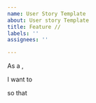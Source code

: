 ```yaml
---
name: User Story Template
about: User story Template
title: Feature //
labels: ''
assignees: ''

---
```


As a <type of user>, 

I want to <execute some goal> 

so that <some reason>
